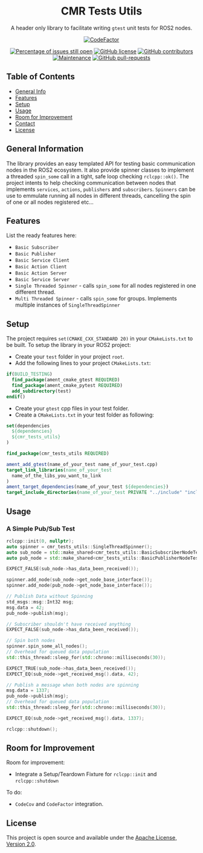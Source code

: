 <div align="center">

# CMR Tests Utils

A header only library to facilitate writing `gtest` unit tests for ROS2 nodes.

</div>

<div align="center">
  
  [![CodeFactor](https://www.codefactor.io/repository/github/cmrobotics/cmr_tests_utils/badge)](https://www.codefactor.io/repository/github/cmrobotics/cmr_tests_utils)
  
</div>
  
<div align="center">

[![Percentage of issues still open](http://isitmaintained.com/badge/open/cmrobotics/cmr_tests_utils.svg)](http://isitmaintained.com/project/cmrobotics/cmr_tests_utils "Percentage of issues still open")
[![GitHub license](https://img.shields.io/github/license/cmrobotics/cmr_tests_utils.svg)](https://github.com/cmrobotics/cmr_tests_utils/blob/galactic-devel/LICENSE)
[![GitHub contributors](https://img.shields.io/github/contributors/cmrobotics/cmr_tests_utils.svg)](https://GitHub.com/cmrobotics/cmr_tests_utils/graphs/contributors/)
[![Maintenance](https://img.shields.io/badge/Maintained%3F-yes-green.svg)](https://GitHub.com/cmrobotics/cmr_tests_utils/graphs/commit-activity)
[![GitHub pull-requests](https://img.shields.io/github/issues-pr/cmrobotics/cmr_tests_utils.svg)](https://GitHub.com/cmrobotics/cmr_tests_utils/pull/)

</div>


## Table of Contents
* [General Info](#general-information)
* [Features](#features)
* [Setup](#setup)
* [Usage](#usage)
* [Room for Improvement](#room-for-improvement)
* [Contact](#contact)
* [License](#license)


## General Information

The library provides an easy templated API for testing basic communication nodes in the ROS2 ecosystem. It also provide spinner classes to implement a threaded `spin_some` call in a tight, safe loop checking `rclcpp::ok()`. The project intents to help checking communication between nodes that implements `services`, `actions`, `publishers` and `subscribers`. `Spinners` can be use to emmulate running all nodes in different threads, cancelling the spin of one or all nodes registered etc... 


## Features
List the ready features here:
- `Basic Subscriber`
- `Basic Publisher`
- `Basic Service Client`
- `Basic Action Client`
- `Basic Action Server`
- `Basic Service Server`
- `Single Threaded Spinner` - calls `spin_some` for all nodes registered in one different thread.
- `Multi Threaded Spinner` - calls `spin_some` for groups. Implements multiple instances of `SingleThreadSpinner`


## Setup

The project requires `set(CMAKE_CXX_STANDARD 20)` in your `CMakeLists.txt` to be built. To setup the library in your ROS2 project:

- Create your `test` folder in your project `root`.
- Add the following lines to your project `CMakeLists.txt`:
```cmake
if(BUILD_TESTING)
  find_package(ament_cmake_gtest REQUIRED)
  find_package(ament_cmake_pytest REQUIRED)
  add_subdirectory(test)
endif()
```
- Create your `gtest` cpp files in your test folder.
- Create a `CMakeLists.txt` in your test folder as following:
```cmake
set(dependencies
  ${dependencies}
  ${cmr_tests_utils}
)

find_package(cmr_tests_utils REQUIRED)

ament_add_gtest(name_of_your_test name_of_your_test.cpp)
target_link_libraries(name_of_your_test
  name_of_the_libs_you_want_to_link
)
ament_target_dependencies(name_of_your_test ${dependencies})
target_include_directories(name_of_your_test PRIVATE "../include" "include" ${cmr_tests_utils_INCLUDE_DIRS})
```

## Usage

### A Simple Pub/Sub Test
```cpp
rclcpp::init(0, nullptr);
auto spinner = cmr_tests_utils::SingleThreadSpinner();
auto sub_node = std::make_shared<cmr_tests_utils::BasicSubscriberNodeTest<std_msgs::msg::Int32>>("sub_test_node", "test_topic");
auto pub_node = std::make_shared<cmr_tests_utils::BasicPublisherNodeTest<std_msgs::msg::Int32>>("pub_test_node", "test_topic", false, 100);

EXPECT_FALSE(sub_node->has_data_been_received());

spinner.add_node(sub_node->get_node_base_interface());
spinner.add_node(pub_node->get_node_base_interface());

// Publish Data without Spinning
std_msgs::msg::Int32 msg;
msg.data = 42;
pub_node->publish(msg);

// Subscriber shouldn't have received anything
EXPECT_FALSE(sub_node->has_data_been_received());

// Spin both nodes
spinner.spin_some_all_nodes();
// Overhead for queued data population
std::this_thread::sleep_for(std::chrono::milliseconds(30));

EXPECT_TRUE(sub_node->has_data_been_received());
EXPECT_EQ(sub_node->get_received_msg().data, 42);

// Publish a message when both nodes are spinning
msg.data = 1337;
pub_node->publish(msg);
// Overhead for queued data population
std::this_thread::sleep_for(std::chrono::milliseconds(30));

EXPECT_EQ(sub_node->get_received_msg().data, 1337);

rclcpp::shutdown();
```

## Room for Improvement

Room for improvement:
- Integrate a Setup/Teardown Fixture for `rclcpp::init` and `rclcpp::shutdown`

To do:
- `CodeCov` and `CodeFactor` integration.


## License
This project is open source and available under the [Apache License, Version 2.0](https://www.apache.org/licenses/LICENSE-2.0).
